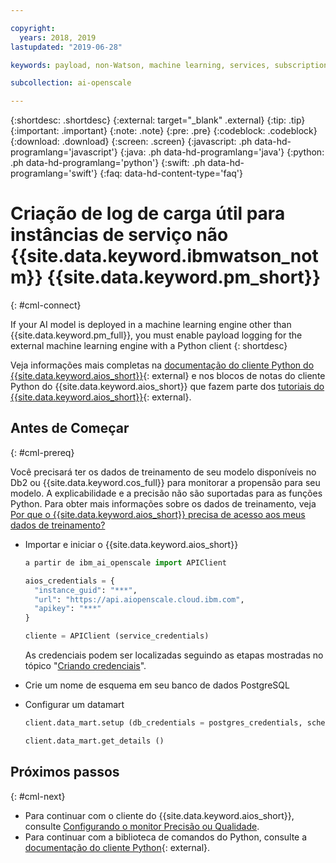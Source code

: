```yaml
---

copyright:
  years: 2018, 2019
lastupdated: "2019-06-28"

keywords: payload, non-Watson, machine learning, services, subscription

subcollection: ai-openscale

---
```


{:shortdesc: .shortdesc}
{:external: target="_blank" .external}
{:tip: .tip}
{:important: .important}
{:note: .note}
{:pre: .pre}
{:codeblock: .codeblock}
{:download: .download}
{:screen: .screen}
{:javascript: .ph data-hd-programlang='javascript'}
{:java: .ph data-hd-programlang='java'}
{:python: .ph data-hd-programlang='python'}
{:swift: .ph data-hd-programlang='swift'}
{:faq: data-hd-content-type='faq'}

# Criação de log de carga útil para instâncias de serviço não {{site.data.keyword.ibmwatson_notm}} {{site.data.keyword.pm_short}}
{: #cml-connect}

If your AI model is deployed in a machine learning engine other than {{site.data.keyword.pm_full}}, you must enable payload logging for the external machine learning engine with a Python client
{: shortdesc}

Veja informações mais completas na [documentação do cliente Python do {{site.data.keyword.aios_short}}](http://ai-openscale-python-client.mybluemix.net/){: external} e nos blocos de notas do cliente Python do {{site.data.keyword.aios_short}} que fazem parte dos [tutoriais do {{site.data.keyword.aios_short}}](https://github.com/pmservice/ai-openscale-tutorials/blob/master/README.md){: external}.

## Antes de Começar
{: #cml-prereq}

Você precisará ter os dados de treinamento de seu modelo disponíveis no Db2 ou {{site.data.keyword.cos_full}} para monitorar a propensão para seu modelo. A explicabilidade e a precisão não são suportadas para as funções Python. Para
obter mais informações sobre os dados de treinamento, veja [Por que o {{site.data.keyword.aios_short}} precisa de acesso aos meus dados de treinamento?](/docs/services/ai-openscale?topic=ai-openscale-trainingdata#trainingdata)

- Importar e iniciar o {{site.data.keyword.aios_short}}

    ```python
    a partir de ibm_ai_openscale import APIClient

    aios_credentials = {
      "instance_guid": "***",
      "url": "https://api.aiopenscale.cloud.ibm.com",
      "apikey": "***"
    }

    cliente = APIClient (service_credentials)
    ```
  As credenciais podem ser localizadas seguindo as etapas mostradas no tópico "[Criando credenciais](/docs/services/ai-openscale?topic=ai-openscale-cred-create)".

- Crie um nome de esquema em seu banco de dados PostgreSQL

- Configurar um datamart

    ```python
    client.data_mart.setup (db_credentials = postgres_credentials, schema=schemaName)

    client.data_mart.get_details ()
    ```


## Próximos passos
{: #cml-next}

- Para continuar com o cliente do {{site.data.keyword.aios_short}}, consulte [Configurando o monitor Precisão ou Qualidade](/docs/services/ai-openscale?topic=ai-openscale-acc-monitor).
- Para continuar com a biblioteca de comandos do Python, consulte a [documentação do cliente Python](http://ai-openscale-python-client.mybluemix.net/){: external}.
